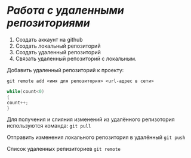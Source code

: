 # ***Работа с удаленными репозиториями***

1. Создать аккаунт на github
2. Создать локальный репозиторий
3. Создать удаленный репозиторий
4. Связать удаленный репозиторий с локальным.

Добавить удаленный репозиторий к проекту:
```
git remote add <имя для репозитория> <url-адрес в сети>
```
```C#
while(count<0)
{
count++;
}
```
Для получения и слияния изменений из удалённого репизотория используются команда: `git pull`

Отправить изменения локального репозитория в удалённый `git push`

Cписок удаленных репизиториев `git remote`
